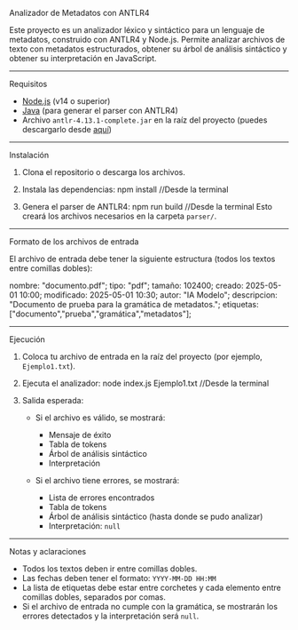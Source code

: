 Analizador de Metadatos con ANTLR4

Este proyecto es un analizador léxico y sintáctico para un lenguaje de metadatos, construido con ANTLR4 y Node.js. Permite analizar archivos de texto con metadatos estructurados, obtener su árbol de análisis sintáctico y obtener su interpretación en JavaScript.

-----------

Requisitos

- [Node.js](https://nodejs.org/) (v14 o superior)
- [Java](https://www.java.com/) (para generar el parser con ANTLR4)
- Archivo `antlr-4.13.1-complete.jar` en la raíz del proyecto (puedes descargarlo desde [aquí](https://www.antlr.org/download/antlr-4.13.1-complete.jar))

----------

Instalación

1. Clona el repositorio o descarga los archivos.

2. Instala las dependencias:
   npm install //Desde la terminal

3. Genera el parser de ANTLR4:
   npm run build //Desde la terminal
   Esto creará los archivos necesarios en la carpeta `parser/`.

----------

Formato de los archivos de entrada

El archivo de entrada debe tener la siguiente estructura (todos los textos entre comillas dobles):

nombre: "documento.pdf";
tipo: "pdf";
tamaño: 102400;
creado: 2025-05-01 10:00;
modificado: 2025-05-01 10:30;
autor: "IA Modelo";
descripcion: "Documento de prueba para la gramática de metadatos.";
etiquetas: ["documento","prueba","gramática","metadatos"];

----------

Ejecución

1. Coloca tu archivo de entrada en la raíz del proyecto (por ejemplo, `Ejemplo1.txt`).

2. Ejecuta el analizador:
   node index.js Ejemplo1.txt //Desde la terminal

3. Salida esperada:

   - Si el archivo es válido, se mostrará:
     - Mensaje de éxito
     - Tabla de tokens
     - Árbol de análisis sintáctico
     - Interpretación

   - Si el archivo tiene errores, se mostrará:
     - Lista de errores encontrados
     - Tabla de tokens
     - Árbol de análisis sintáctico (hasta donde se pudo analizar)
     - Interpretación: `null`

----------

Notas y aclaraciones

- Todos los textos deben ir entre comillas dobles.
- Las fechas deben tener el formato: `YYYY-MM-DD HH:MM`
- La lista de etiquetas debe estar entre corchetes y cada elemento entre comillas dobles, separados por comas.
- Si el archivo de entrada no cumple con la gramática, se mostrarán los errores detectados y la interpretación será `null`.
